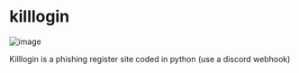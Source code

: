 # killlogin

![image](https://github.com/user-attachments/assets/f2df1b10-89be-4ab2-b15a-d8d9cd14fd8d)


Killlogin is a phishing register site coded in python (use a discord webhook)
